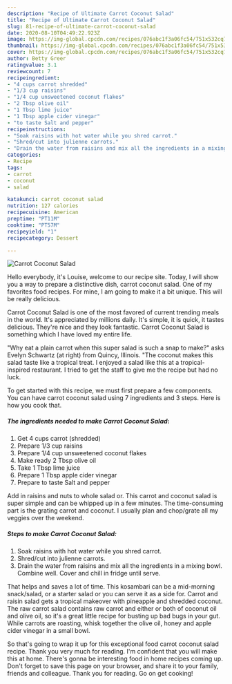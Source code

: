 ```yaml
---
description: "Recipe of Ultimate Carrot Coconut Salad"
title: "Recipe of Ultimate Carrot Coconut Salad"
slug: 81-recipe-of-ultimate-carrot-coconut-salad
date: 2020-08-10T04:49:22.923Z
image: https://img-global.cpcdn.com/recipes/076abc1f3a06fc54/751x532cq70/carrot-coconut-salad-recipe-main-photo.jpg
thumbnail: https://img-global.cpcdn.com/recipes/076abc1f3a06fc54/751x532cq70/carrot-coconut-salad-recipe-main-photo.jpg
cover: https://img-global.cpcdn.com/recipes/076abc1f3a06fc54/751x532cq70/carrot-coconut-salad-recipe-main-photo.jpg
author: Betty Greer
ratingvalue: 3.1
reviewcount: 7
recipeingredient:
- "4 cups carrot shredded"
- "1/3 cup raisins"
- "1/4 cup unsweetened coconut flakes"
- "2 Tbsp olive oil"
- "1 Tbsp lime juice"
- "1 Tbsp apple cider vinegar"
- "to taste Salt and pepper"
recipeinstructions:
- "Soak raisins with hot water while you shred carrot."
- "Shred/cut into julienne carrots."
- "Drain the water from raisins and mix all the ingredients in a mixing bowl. Combine well. Cover and chill in fridge until serve."
categories:
- Recipe
tags:
- carrot
- coconut
- salad

katakunci: carrot coconut salad 
nutrition: 127 calories
recipecuisine: American
preptime: "PT11M"
cooktime: "PT57M"
recipeyield: "1"
recipecategory: Dessert

---
```



![Carrot Coconut Salad](https://img-global.cpcdn.com/recipes/076abc1f3a06fc54/751x532cq70/carrot-coconut-salad-recipe-main-photo.jpg)

Hello everybody, it's Louise, welcome to our recipe site. Today, I will show you a way to prepare a distinctive dish, carrot coconut salad. One of my favorites food recipes. For mine, I am going to make it a bit unique. This will be really delicious.

Carrot Coconut Salad is one of the most favored of current trending meals in the world. It's appreciated by millions daily. It's simple, it is quick, it tastes delicious. They're nice and they look fantastic. Carrot Coconut Salad is something which I have loved my entire life.

&#34;Why eat a plain carrot when this super salad is such a snap to make?&#34; asks Evelyn Schwartz (at right) from Quincy, Illinois. &#34;The coconut makes this salad taste like a tropical treat. I enjoyed a salad like this at a tropical-inspired restaurant. I tried to get the staff to give me the recipe but had no luck.


To get started with this recipe, we must first prepare a few components. You can have carrot coconut salad using 7 ingredients and 3 steps. Here is how you cook that.

<!--inarticleads1-->

##### The ingredients needed to make Carrot Coconut Salad:

1. Get 4 cups carrot (shredded)
1. Prepare 1/3 cup raisins
1. Prepare 1/4 cup unsweetened coconut flakes
1. Make ready 2 Tbsp olive oil
1. Take 1 Tbsp lime juice
1. Prepare 1 Tbsp apple cider vinegar
1. Prepare to taste Salt and pepper


Add in raisins and nuts to whole salad or. This carrot and coconut salad is super simple and can be whipped up in a few minutes. The time-consuming part is the grating carrot and coconut. I usually plan and chop/grate all my veggies over the weekend. 

<!--inarticleads2-->

##### Steps to make Carrot Coconut Salad:

1. Soak raisins with hot water while you shred carrot.
1. Shred/cut into julienne carrots.
1. Drain the water from raisins and mix all the ingredients in a mixing bowl. Combine well. Cover and chill in fridge until serve.


That helps and saves a lot of time. This kosambari can be a mid-morning snack/salad, or a starter salad or you can serve it as a side for. Carrot and raisin salad gets a tropical makeover with pineapple and shredded coconut. The raw carrot salad contains raw carrot and either or both of coconut oil and olive oil, so it&#39;s a great little recipe for busting up bad bugs in your gut. While carrots are roasting, whisk together the olive oil, honey and apple cider vinegar in a small bowl. 

So that's going to wrap it up for this exceptional food carrot coconut salad recipe. Thank you very much for reading. I'm confident that you will make this at home. There's gonna be interesting food in home recipes coming up. Don't forget to save this page on your browser, and share it to your family, friends and colleague. Thank you for reading. Go on get cooking!
